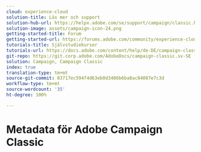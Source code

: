 ```yaml
---
cloud: experience-cloud
solution-title: Läs mer och support
solution-hub-url: https://helpx.adobe.com/se/support/campaign/classic.html
solution-image: assets/campaign-icon-24.png
getting-started-title: Forum
getting-started-url: https://forums.adobe.com/community/experience-cloud/marketing-cloud/campaign/classic
tutorials-title: Självstudiekurser
tutorials-url: https://docs.adobe.com/content/help/de-DE/campaign-classic-learn/tutorials/overview.html
git-repo: https://git.corp.adobe.com/AdobeDocs/campaign-classic.sv-SE
solution: Campaign, Campaign Classic
index: true
translation-type: tm+mt
source-git-commit: 83717ec594f4d63eb0d3486b6ba8ac84087e7c3d
workflow-type: tm+mt
source-wordcount: '35'
ht-degree: 100%

---
```



# Metadata för Adobe Campaign Classic
